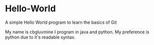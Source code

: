 # Hello-World
A simple Hello World program to learn the basics of Git

My name is cbgluvmine I program in java and python.
My preference is python due to it's readable syntax.
